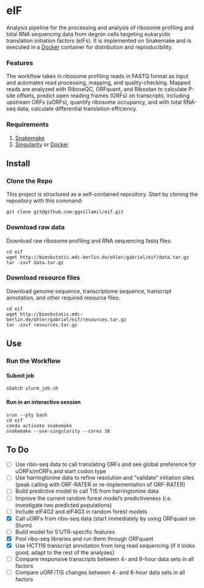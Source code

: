 # eIF
Analysis pipeline for the processing and analysis of ribosome profiling and total RNA sequencing data from degron cells targeting eukaryotic translation initiation factors (eIFs). It is implemented on Snakemake and is executed in a [Docker](https://www.docker.com/resources/what-container/) container for distribution and reproducibility.

### Features
The workflow takes in ribosome profiling reads in FASTQ format as input and automates read processing, mapping, and quality-checking. Mapped reads are analyzed with RiboseQC, ORFquant, and Ribostan to calculate P-site offsets, predict open reading frames (ORFs) on transcripts, including upstream ORFs (uORFs), quantify ribosome occupancy, and with total RNA-seq data, calculate differential translation efficiency.


### Requirements
1. [Snakemake](https://snakemake.readthedocs.io/en/stable/)
2. [Singularity](https://docs.sylabs.io/guides/3.5/user-guide/introduction.html) or [Docker](https://docs.docker.com/get-started/docker-overview/)


## Install
### Clone the Repo
This project is structured as a self-contained repository. Start by cloning the repository with this command:

	git clone git@github.com:ggvillamil/eif.git

### Download raw data
Download raw ribosome profiling and RNA sequencing fastq files:

	cd eif
	wget http://bimsbstatic.mdc-berlin.de/ohler/gabriel/eif/data.tar.gz
	tar -zxvf data.tar.gz

### Download resource files
Download genome sequence, transcriptome sequence, transcript annotation, and other required resource files:

	cd eif
	wget http://bimsbstatic.mdc-berlin.de/ohler/gabriel/eif/resources.tar.gz
	tar -zxvf resources.tar.gz

## Use
### Run the Workflow
#### Submit job

	sbatch slurm_job.sh

#### Run in an interactive session

	srun --pty bash
	cd eif
	conda activate snakemake
	snakemake --use-singularity --cores 16

## To Do

- [ ] Use ribo-seq data to call translating ORFs and see global preference for uORFs/mORFs and start codon type
- [ ] Use harringtonine data to refine resolution and “validate” initiation sites (peak calling with ORF-RATER or re-implementation of ORF-RATER)
- [ ] Build predictive model to call TIS from harringtonine data
- [ ] Improve the current random forest model’s predictiveness (i.e. investigate two predicted populations)
- [ ] Include eIF4G2 and eIF4G3 in random forest models
- [x] Call uORFs from ribo-seq data (start immediately by using ORFquant on Slurm)
- [ ] Build model for 5’UTR-specific features
- [x] Pool ribo-seq libraries and run them through ORFquant
- [x] Use HCT116 transcript annotation from long read sequencing (if it looks good, adapt to the rest of the analyses)
- [ ] Compare responsive transcripts between 4- and 8-hour data sets in all factors
- [ ] Compare uORF/TIS changes  between 4- and 8-hour data sets in all factors